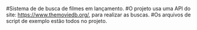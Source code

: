 #Sistema de de busca de filmes em lançamento.
#O projeto usa uma API do site: https://www.themoviedb.org/, para realizar as buscas.
#Os arquivos de script de exemplo estão todos no projeto.